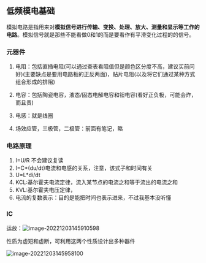 ## 低频模电基础

​	模拟电路是指用来对**模拟信号进行传输、变换、处理、放大、测量和显示等工作的电路**。模拟信号就是那些不能看做0和1的而是要看作有平滑变化过程的的信号。

### 元器件

1. 电阻：包括直插电阻(可以通过查表看阻值但是颜色区分度不高，建议买前问好)(主要缺点是要用电路板的正反两面)，贴片电阻(以及将它们通过某种方式组合形成的排阻)

2. 电容：包括陶瓷电容，液态/固态电解电容和钽电容(看好正负极，可能会炸，而且贵)

3. 电感：就是线圈

4. 场效应管，三极管，二极管：前面有笔记，略

   

### 电路原理

1. I=U/R 不会建议复读
2. I=C*(du/dt)电流和电感的关系，注意，该式子和时间有关
3. U=L*di/dt
4. KCL:基尔霍夫电流定律，流入某节点的电流之和等于流出的电流之和
5. KVL:基尔霍夫电压定律，
6. 电流的复数表示：目的是能把时间也表示进来，不过我基本没听懂

### IC

运放：![image-20221203145910598](C:\Users\86180\Desktop\my\note\image-20221203145910598.png)

性质为虚短和虚断，可利用这两个性质设计出多种器件

![image-20221203145958100](C:\Users\86180\Desktop\my\note\image-20221203145958100.png)